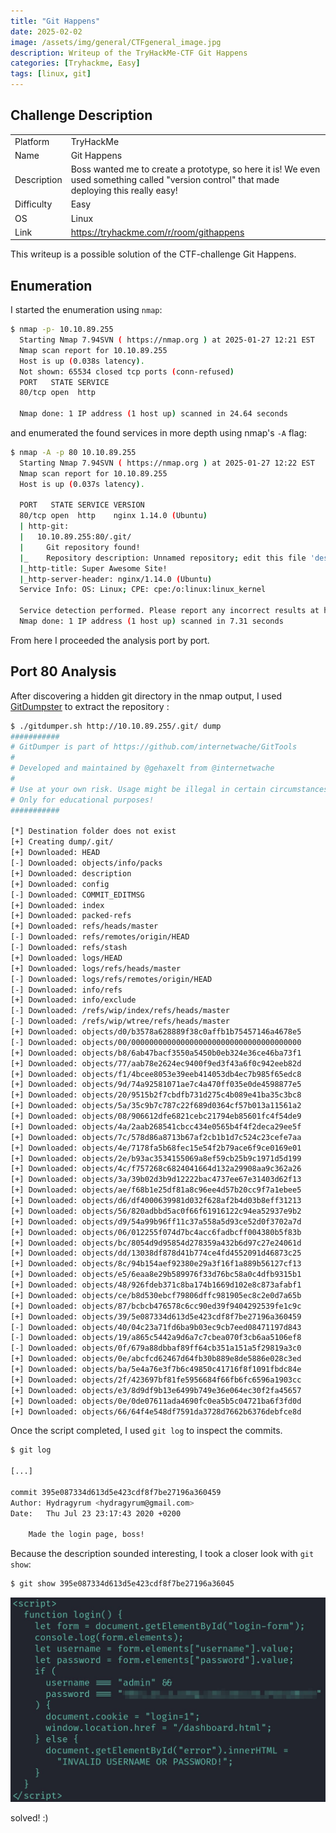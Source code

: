 ```yaml
---
title: "Git Happens"
date: 2025-02-02
image: /assets/img/general/CTFgeneral_image.jpg
description: Writeup of the TryHackMe-CTF Git Happens
categories: [Tryhackme, Easy]
tags: [linux, git]
---
```


## Challenge Description
<center>
<table>
  <tr>
    <td>Platform</td>
    <td>TryHackMe</td>
  </tr>
  <tr>
    <td>Name</td>
    <td>Git Happens</td>
  </tr>
  <tr>
    <td>Description</td>
    <td>Boss wanted me to create a prototype, so here it is! We even used something called "version control" that made deploying this really easy!</td>
  </tr>
  <tr>
    <td>Difficulty</td>
    <td>Easy</td>
  </tr>
  <tr>
    <td>OS</td>
    <td>Linux</td>
  </tr>
  <tr>
    <td>Link</td>
    <td><a href="https://tryhackme.com/r/room/githappens">https://tryhackme.com/r/room/githappens</a></td>
  </tr>
</table>
</center>

This writeup is a possible solution of the CTF-challenge Git Happens.  

## Enumeration
I started the enumeration using `nmap`:
```bash
$ nmap -p- 10.10.89.255                             
  Starting Nmap 7.94SVN ( https://nmap.org ) at 2025-01-27 12:21 EST
  Nmap scan report for 10.10.89.255
  Host is up (0.038s latency).
  Not shown: 65534 closed tcp ports (conn-refused)
  PORT   STATE SERVICE
  80/tcp open  http

  Nmap done: 1 IP address (1 host up) scanned in 24.64 seconds
```
and enumerated the found services in more depth using nmap's `-A` flag:
```bash
$ nmap -A -p 80 10.10.89.255
  Starting Nmap 7.94SVN ( https://nmap.org ) at 2025-01-27 12:22 EST
  Nmap scan report for 10.10.89.255
  Host is up (0.037s latency).

  PORT   STATE SERVICE VERSION
  80/tcp open  http    nginx 1.14.0 (Ubuntu)
  | http-git: 
  |   10.10.89.255:80/.git/
  |     Git repository found!
  |_    Repository description: Unnamed repository; edit this file 'description' to name the...
  |_http-title: Super Awesome Site!
  |_http-server-header: nginx/1.14.0 (Ubuntu)
  Service Info: OS: Linux; CPE: cpe:/o:linux:linux_kernel

  Service detection performed. Please report any incorrect results at https://nmap.org/submit/ .
  Nmap done: 1 IP address (1 host up) scanned in 7.31 seconds
```
From here I proceeded the analysis port by port.

## Port 80 Analysis

After discovering a hidden git directory in the nmap output, I used <a href="https://github.com/internetwache/GitTools/blob/master/Dumper/gitdumper.sh">GitDumpster</a> to extract the repository :

```bash
$ ./gitdumper.sh http://10.10.89.255/.git/ dump
###########
# GitDumper is part of https://github.com/internetwache/GitTools
#
# Developed and maintained by @gehaxelt from @internetwache
#
# Use at your own risk. Usage might be illegal in certain circumstances. 
# Only for educational purposes!
###########

[*] Destination folder does not exist
[+] Creating dump/.git/
[+] Downloaded: HEAD
[-] Downloaded: objects/info/packs
[+] Downloaded: description
[+] Downloaded: config
[-] Downloaded: COMMIT_EDITMSG
[+] Downloaded: index
[+] Downloaded: packed-refs
[+] Downloaded: refs/heads/master
[-] Downloaded: refs/remotes/origin/HEAD
[-] Downloaded: refs/stash
[+] Downloaded: logs/HEAD
[+] Downloaded: logs/refs/heads/master
[-] Downloaded: logs/refs/remotes/origin/HEAD
[-] Downloaded: info/refs
[+] Downloaded: info/exclude
[-] Downloaded: /refs/wip/index/refs/heads/master
[-] Downloaded: /refs/wip/wtree/refs/heads/master
[+] Downloaded: objects/d0/b3578a628889f38c0affb1b75457146a4678e5
[-] Downloaded: objects/00/00000000000000000000000000000000000000
[+] Downloaded: objects/b8/6ab47bacf3550a5450b0eb324e36ce46ba73f1
[+] Downloaded: objects/77/aab78e2624ec9400f9ed3f43a6f0c942eeb82d
[+] Downloaded: objects/f1/4bcee8053e39eeb414053db4ec7b985f65edc8
[+] Downloaded: objects/9d/74a92581071ae7c4a470ff035e0de4598877e5
[+] Downloaded: objects/20/9515b2f7cbdfb731d275c4b089e41ba35c3bc8
[+] Downloaded: objects/5a/35c9b7c787c22f689d0364cf57b013a11561a2
[+] Downloaded: objects/08/906612dfe6821cebc21794eb85601fc4f54de9
[+] Downloaded: objects/4a/2aab268541cbcc434e0565b4f4f2deca29ee5f
[+] Downloaded: objects/7c/578d86a8713b67af2cb1b1d7c524c23cefe7aa
[+] Downloaded: objects/4e/7178fa5b68fec15e54f2b79ace6f9ce0169e01
[+] Downloaded: objects/2e/b93ac3534155069a8ef59cb25b9c1971d5d199
[+] Downloaded: objects/4c/f757268c6824041664d132a29908aa9c362a26
[+] Downloaded: objects/3a/39b02d3b9d12222bac4737ee67e31403d62f13
[+] Downloaded: objects/ae/f68b1e25df81a8c96ee4d57b20cc9f7a1ebee5
[+] Downloaded: objects/d6/df4000639981d032f628af2b4d03b8eff31213
[+] Downloaded: objects/56/820adbbd5ac0f66f61916122c94ea52937e9b2
[+] Downloaded: objects/d9/54a99b96ff11c37a558a5d93ce52d0f3702a7d
[+] Downloaded: objects/06/012255f074d7bc4acc6fadbcff004380b5f83b
[+] Downloaded: objects/bc/8054d9d95854d278359a432b6d97c27e24061d
[+] Downloaded: objects/dd/13038df878d41b774ce4fd4552091d46873c25
[+] Downloaded: objects/8c/94b154aef92380e29a3f16f1a889b56127cf13
[+] Downloaded: objects/e5/6eaa8e29b589976f33d76bc58a0c4dfb9315b1
[+] Downloaded: objects/48/926fdeb371c8ba174b1669d102e8c873afabf1
[+] Downloaded: objects/ce/b8d530ebcf79806dffc981905ec8c2e0d7a65b
[+] Downloaded: objects/87/bcbcb476578c6cc90ed39f9404292539fe1c9c
[+] Downloaded: objects/39/5e087334d613d5e423cdf8f7be27196a360459
[-] Downloaded: objects/40/04c23a71fd6ba9b03ec9cb7eed08471197d843
[-] Downloaded: objects/19/a865c5442a9d6a7c7cbea070f3cb6aa5106ef8
[-] Downloaded: objects/0f/679a88dbbaf89ff64cb351a151a5f29819a3c0
[+] Downloaded: objects/0e/abcfcd62467d64fb30b889e8de5886e028c3ed
[+] Downloaded: objects/ba/5e4a76e3f7b6c49850c41716f8f1091fbdc84e
[+] Downloaded: objects/2f/423697bf81fe5956684f66fb6fc6596a1903cc
[+] Downloaded: objects/e3/8d9df9b13e6499b749e36e064ec30f2fa45657
[+] Downloaded: objects/0e/0de07611ada4690fc0ea5b5c04721ba6f3fd0d
[+] Downloaded: objects/66/64f4e548df7591da3728d7662b6376debfce8d
```

Once the script completed, I used `git log` to inspect the commits.
```bash
$ git log

[...]

commit 395e087334d613d5e423cdf8f7be27196a360459
Author: Hydragyrum <hydragyrum@gmail.com>
Date:   Thu Jul 23 23:17:43 2020 +0200

    Made the login page, boss!

```

Because the description sounded interesting, I took a closer look with `git show`:

```bash
$ git show 395e087334d613d5e423cdf8f7be27196a36045
```

![Source Code of the Commit](/assets/img/tryhackme/GitHappens/thm_githappens_1.jpg)

solved! :)
